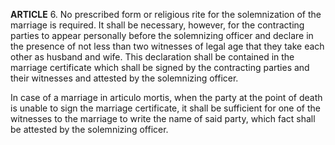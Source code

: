 **ARTICLE** 6. No prescribed form or religious rite for the solemnization of the marriage is required. It shall be necessary, however, for the contracting parties to appear personally before the solemnizing officer and declare in the presence of not less than two witnesses of legal age that they take each other as husband and wife. This declaration shall be contained in the marriage certificate which shall be signed by the contracting parties and their witnesses and attested by the solemnizing officer.

In case of a marriage in articulo mortis, when the party at the point of death is unable to sign the marriage certificate, it shall be sufficient for one of the witnesses to the marriage to write the name of said party, which fact shall be attested by the solemnizing officer.